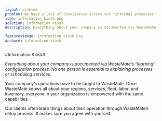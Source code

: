 ```yaml
---
layout: problem
problem: We have a lack of consistency across our *internal processes.*
icon: information_kiosk.png
solution: Information Kiosk
description: Everything about your company is documented via WasteMate’s “learning” configuration process. No one person is essential to explaining processes or scheduling services.

featuresImage: information_kiosk.png
anchore: information-kiosk
---
```

#Information Kiosk#

*Everything about your company is documented via WasteMate’s “learning” configuration process. No one person is essential to explaining processes or scheduling services.*

Your company’s operations have to be taught to WasteMate. Once WasteMate knows all about your regions, services, fleet, labor, and inventory, everyone in your organization is empowered with the same capabilities.

Our clients often learn things about their operation through WasteMate’s setup process. It makes sure you agree with yourself.